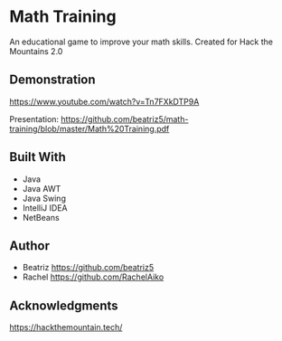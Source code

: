 # Math Training
An educational game to improve your math skills. Created for Hack the Mountains 2.0

## Demonstration

https://www.youtube.com/watch?v=Tn7FXkDTP9A

Presentation: https://github.com/beatriz5/math-training/blob/master/Math%20Training.pdf

## Built With

* Java
* Java AWT
* Java Swing
* IntelliJ IDEA
* NetBeans

## Author

* Beatriz https://github.com/beatriz5
* Rachel https://github.com/RachelAiko

## Acknowledgments

https://hackthemountain.tech/



